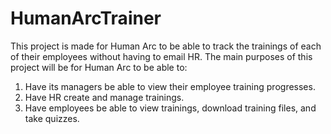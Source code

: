 # HumanArcTrainer

This project is made for Human Arc to be able to track the trainings of each of their employees without having to email HR.
The main purposes of this project will be for Human Arc to be able to:
  1. Have its managers be able to view their employee training progresses.
  2. Have HR create and manage trainings.
  3. Have employees be able to view trainings, download training files, and take quizzes.
